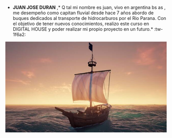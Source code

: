 - **JUAN JOSE DURAN** ,* Q tal mi nombre es juan, vivo en argentina bs as , me desempeño como capitan fluvial desde hace 7 años abordo de buques
dedicados al transporte de hidrocarburos por el Rio Parana.
Con el objetivo de tener nuevos conocimientos, realizo este curso en DIGITAL HOUSE y poder realizar mi propio proyecto en un futuro.*
:tw-1f6a2:     
 
![](https://github.com/jduran2101/prueba2023/blob/main/201832212187_1.jpg)
